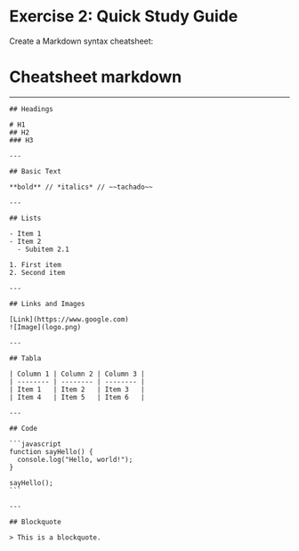 # Exercise 2: Quick Study Guide

Create a Markdown syntax cheatsheet:

# Cheatsheet markdown

---

````
## Headings

# H1
## H2
### H3

---

## Basic Text

**bold** // *italics* // ~~tachado~~

---

## Lists

- Item 1
- Item 2
  - Subitem 2.1

1. First item
2. Second item

---

## Links and Images

[Link](https://www.google.com)
![Image](logo.png)

---

## Tabla

| Column 1 | Column 2 | Column 3 |
| -------- | -------- | -------- |
| Item 1   | Item 2   | Item 3   |
| Item 4   | Item 5   | Item 6   |

---

## Code

```javascript
function sayHello() {
  console.log("Hello, world!");
}

sayHello();
```

---

## Blockquote

> This is a blockquote.
````
